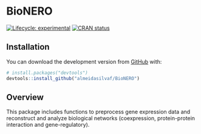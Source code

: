 
<!-- README.md is generated from README.Rmd. Please edit that file -->

# BioNERO

<!-- badges: start -->

[![Lifecycle:
experimental](https://img.shields.io/badge/lifecycle-experimental-orange.svg)](https://www.tidyverse.org/lifecycle/#experimental)
[![CRAN
status](https://www.r-pkg.org/badges/version/BioNERO)](https://CRAN.R-project.org/package=BioNERO)
<!-- badges: end -->

## Installation

<!-- You can install the released version of BioNERO from [CRAN](https://CRAN.R-project.org) with: -->

<!-- ``` r -->

<!-- install.packages("BioNERO") -->

<!-- ``` -->

You can download the development version from
[GitHub](https://github.com/) with:

``` r
# install.packages("devtools")
devtools::install_github("almeidasilvaf/BioNERO")
```

## Overview

This package includes functions to preprocess gene expression data and
reconstruct and analyze biological networks (coexpression,
protein-protein interaction and gene-regulatory).
